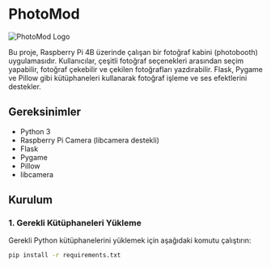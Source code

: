# PhotoMod

![PhotoMod Logo](https://wearetheartmakers.com/us/images/2024/08/19/photomodLOGO.png) <!-- Buraya logo imajının doğru yolunu ekleyin -->

Bu proje, Raspberry Pi 4B üzerinde çalışan bir fotoğraf kabini (photobooth) uygulamasıdır. Kullanıcılar, çeşitli fotoğraf seçenekleri arasından seçim yapabilir, fotoğraf çekebilir ve çekilen fotoğrafları yazdırabilir. Flask, Pygame ve Pillow gibi kütüphaneleri kullanarak fotoğraf işleme ve ses efektlerini destekler.

## Gereksinimler

- Python 3
- Raspberry Pi Camera (libcamera destekli)
- Flask
- Pygame
- Pillow
- libcamera

## Kurulum

### 1. Gerekli Kütüphaneleri Yükleme

Gerekli Python kütüphanelerini yüklemek için aşağıdaki komutu çalıştırın:

```bash
pip install -r requirements.txt
